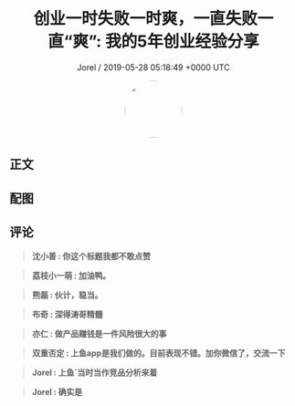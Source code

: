 <h1 align="center">创业一时失败一时爽，一直失败一直“爽”: 我的5年创业经验分享</h1>
<p align="center">
    <a>Jorel / 2019-05-28 05:18:49 &#43;0000 UTC</a>
</p>

<div align="center">
    <img src="https://images.zsxq.com/FipjIHIcMBa0k0O8lWzllCfVsmXo?e=1590940799&amp;token=kIxbL07-8jAj8w1n4s9zv64FuZZNEATmlU_Vm6zD:eEWhdd2ibCzQNbRiKw5ArJpA_ds=" width="100" height="100" style="border:1px solid;border-radius:50%; color:#ffffff"/>
</div>

## 正文

<div>

</div>

## 配图
<div class="image" align="center">

</div>

## 评论

<div align="left">
<div>

<blockquote >
<span> <strong>沈小善 : 你这个标题我都不敢点赞 </strong></span>
</blockquote>

<blockquote >
<span> <strong>荔枝小一萌 : 加油鸭。 </strong></span>
</blockquote>

<blockquote >
<span> <strong>熊磊 : 伙计，稳当。 </strong></span>
</blockquote>

<blockquote >
<span> <strong>布奇 : 深得涛哥精髓 </strong></span>
</blockquote>

<blockquote >
<span> <strong>亦仁 : 做产品赚钱是一件风险很大的事 </strong></span>
</blockquote>

<blockquote >
<span> <strong>双重否定 : 上鱼app是我们做的。目前表现不错。加你微信了，交流一下 </strong></span>
</blockquote>

<blockquote >
<span> <strong>Jorel : 上鱼`当时当作竞品分析来着 </strong></span>
</blockquote>

<blockquote >
<span> <strong>Jorel : 确实是 </strong></span>
</blockquote>

</div>
</div>